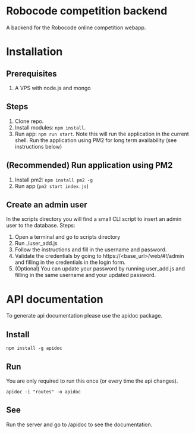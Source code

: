# Robocode competition backend
A backend for the Robocode online competition webapp.

# Installation

## Prerequisites
1. A VPS with node.js and  mongo

## Steps
1. Clone repo.
2. Install modules: ```npm install```.
3. Run app: ```npm run start```. Note this will run the application in the current shell. Run the application using PM2 for long term availability (see instructions below)

## (Recommended) Run application using PM2
1. Install pm2: ```npm install pm2 -g```
2. Run app (```pm2 start index.js```)

## Create an admin user
In the scripts directory you will find a small CLI script to insert an admin user to the database. Steps:
1. Open a terminal and go to scripts directory
2. Run ./user_add.js
3. Follow the instructions and fill in the username and password.
4. Validate the credentials by going to https://<base_url>/web/#!/admin and filling in the credentials in the login form.
5. (Optional) You can update your password by running user_add.js and filling in the same username and your updated password.

# API documentation
To generate api documentation please use the apidoc package.

## Install
```
npm install -g apidoc
```

## Run
You are only required to run this once (or every time the api changes).
```
apidoc -i "routes" -o apidoc
```

## See
Run the server and go to <url>/apidoc to see the documentation.
